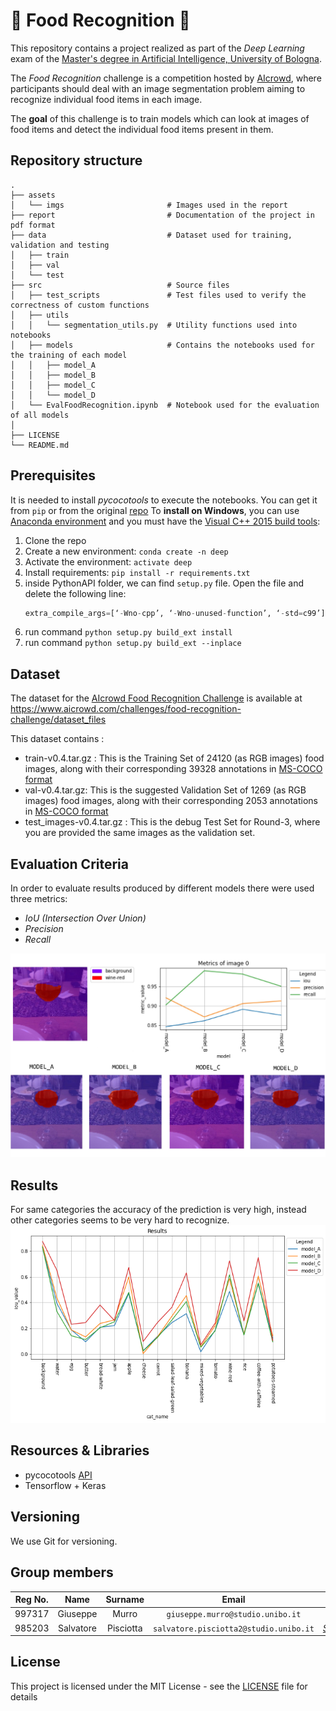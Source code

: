 # :pizza: Food Recognition :poultry_leg:

This repository contains a project realized as part of the *Deep Learning* exam of the [Master's degree in Artificial Intelligence, University of Bologna](https://corsi.unibo.it/2cycle/artificial-intelligence).

The *Food Recognition* challenge is a competition hosted by [AIcrowd](https://www.aicrowd.com/challenges/food-recognition-challenge), where participants should deal with an image segmentation problem aiming to recognize individual food items in each image.

The **goal** of this challenge is to train models which can look at images of food items and detect the individual food items present in them.

## Repository structure

    .
    ├── assets 
    │   └── imgs                       # Images used in the report
    ├── report                         # Documentation of the project in pdf format
    ├── data                           # Dataset used for training, validation and testing
    │   ├── train 
    │   ├── val 
    │   └── test
    ├── src                            # Source files 
    │   ├── test_scripts               # Test files used to verify the correctness of custom functions
    │   ├── utils 
    │   │   └── segmentation_utils.py  # Utility functions used into notebooks
    │   ├── models                     # Contains the notebooks used for the training of each model
    │   │   ├── model_A 
    │   │   ├── model_B 
    │   │   ├── model_C
    │   │   └── model_D
    │   └── EvalFoodRecognition.ipynb  # Notebook used for the evaluation of all models            
    │
    ├── LICENSE
    └── README.md

## Prerequisites
It is needed to install *pycocotools* to execute the notebooks.
You can get it from `pip` or from the original [repo](https://github.com/cocodataset/cocoapi) 
To **install on Windows**, you can use [Anaconda environment](https://www.anaconda.com/products/individual) and you must have the [Visual C++ 2015 build tools](https://go.microsoft.com/fwlink/?LinkId=691126):
1. Clone the repo
2. Create a new environment: `conda create -n deep`
3. Activate the environment: `activate deep`
4. Install requirements:  `pip install -r requirements.txt`
5. inside PythonAPI folder, we can find `setup.py` file. Open the file and delete the following line:
    ```python
    extra_compile_args=[‘-Wno-cpp’, ‘-Wno-unused-function’, ‘-std=c99’]
    ```
6. run command `python setup.py build_ext install`
7. run command `python setup.py build_ext --inplace`

## Dataset

The dataset for the [AIcrowd Food Recognition Challenge](https://www.aicrowd.com/challenges/food-recognition-challenge) is available at https://www.aicrowd.com/challenges/food-recognition-challenge/dataset_files

This dataset contains :

- train-v0.4.tar.gz : This is the Training Set of 24120 (as RGB images) food images, along with their corresponding 39328 annotations in [MS-COCO format](http://cocodataset.org/#home)
- val-v0.4.tar.gz: This is the suggested Validation Set of 1269 (as RGB images) food images, along with their corresponding 2053 annotations in [MS-COCO format](http://cocodataset.org/#home)
- test_images-v0.4.tar.gz : This is the debug Test Set for Round-3, where you are provided the same images as the validation set.



## Evaluation Criteria

In order to evaluate results produced by different models there were used three metrics: 
- *IoU (Intersection Over Union)*
- *Precision*
- *Recall*

![Segmentation](./assets/img/mod_image0.jpg)



## Results

For same categories the accuracy of the prediction is very high, instead other categories seems to be very hard to recognize. 
![IoU](./assets/img/cat_iou.png)



## Resources & Libraries

* pycocotools [API](https://github.com/cocodataset/cocoapi)
* Tensorflow + Keras



## Versioning

We use Git for versioning.



## Group members

| Reg No. |   Name    |  Surname  |                 Email                  |                       Username                        |
| :-----: | :-------: | :-------: | :------------------------------------: | :---------------------------------------------------: |
| 997317  | Giuseppe  |   Murro   |    `giuseppe.murro@studio.unibo.it`    |         [_gmurro_](https://github.com/gmurro)         |
| 985203  | Salvatore | Pisciotta | `salvatore.pisciotta2@studio.unibo.it` | [_SalvoPisciotta_](https://github.com/SalvoPisciotta) |



## License

This project is licensed under the MIT License - see the [LICENSE](LICENSE) file for details